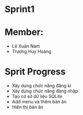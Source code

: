 # Sprint1
# Member: 
* Lê Xuân Nam
* Trương Huy Hoàng

# Sprit Progress
* Xây dựng chức năng đăng kí
* Xây dựng chức năng đăng nhập
* Tạo cơ sở dữ liệu SQLite
* Add menu và thêm bàn ăn
* Hiện thị bàn ăn


